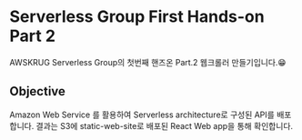 # Serverless Group First Hands-on Part 2

AWSKRUG Serverless Group의 첫번째 핸즈온 Part.2 웹크롤러 만들기입니다.😁

## Objective

Amazon Web Service 를 활용하여 Serverless architecture로 구성된 API를 배포합니다.
결과는 S3에 static-web-site로 배포된 React Web app을 통해 확인합니다.